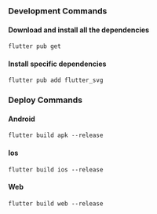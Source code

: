 ### Development Commands

#### Download and install all the dependencies

    flutter pub get

#### Install specific dependencies

    flutter pub add flutter_svg

### Deploy Commands


#### Android

    flutter build apk --release

#### Ios

    flutter build ios --release

#### Web

    flutter build web --release



